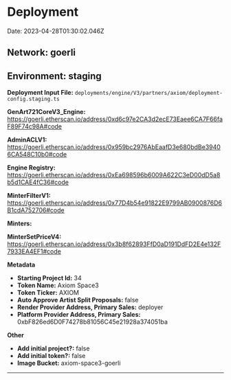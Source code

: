 
# Deployment

Date: 2023-04-28T01:30:02.046Z

## **Network:** goerli

## **Environment:** staging

**Deployment Input File:** `deployments/engine/V3/partners/axiom/deployment-config.staging.ts`

**GenArt721CoreV3_Engine:** https://goerli.etherscan.io/address/0xd6c97e2CA3d2ecE73Eaee6CA7F66faF89F74c98A#code

**AdminACLV1:** https://goerli.etherscan.io/address/0x959bc2976AbEaafD3e680bdBe39406CA548C10b0#code

**Engine Registry:** https://goerli.etherscan.io/address/0xEa698596b6009A622C3eD00dD5a8b5d1CAE4fC36#code

**MinterFilterV1:** https://goerli.etherscan.io/address/0x77D4b54e91822E9799AB0900876D6B1cdA752706#code

**Minters:**

**MinterSetPriceV4:** https://goerli.etherscan.io/address/0x3b8f62893FfD0aD191DdFD2E4e132F7933EA4EF1#code



**Metadata**

- **Starting Project Id:** 34
- **Token Name:** Axiom Space3
- **Token Ticker:** AXIOM
- **Auto Approve Artist Split Proposals:** false
- **Render Provider Address, Primary Sales:** deployer
- **Platform Provider Address, Primary Sales:** 0xbF826ed6D0F74278b81056C45e21928a374051ba

**Other**

- **Add initial project?:** false
- **Add initial token?:** false
- **Image Bucket:** axiom-space3-goerli

---

